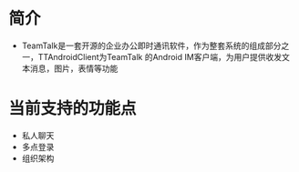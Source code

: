 # 简介
* TeamTalk是一套开源的企业办公即时通讯软件，作为整套系统的组成部分之一，TTAndroidClient为TeamTalk 的Android IM客户端，为用户提供收发文本消息，图片，表情等功能

# 当前支持的功能点
* 私人聊天
* 多点登录
* 组织架构
